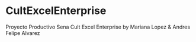 # CultExcelEnterprise
Proyecto Productivo Sena Cult Excel Enterprise by Mariana Lopez &amp; Andres Felipe Alvarez
